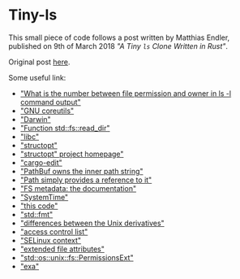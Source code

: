 # Tiny-ls

This small piece of code follows a post written by Matthias Endler, published
on 9th of March 2018 _"A Tiny `ls` Clone Written in Rust"_.

Original post [here](https://matthias-endler.de/2018/ls/).

Some useful link:

- ["What is the number between file permission and owner in ls -l command output"](https://unix.stackexchange.com/a/43047)
- ["GNU coreutils"](http://man7.org/linux/man-pages/man1/ls.1.html)
- ["Darwin"](https://developer.apple.com/legacy/library/documentation/Darwin/Reference/ManPages/man1/ls.1.html)
- ["Function std::fs::read_dir"](https://doc.rust-lang.org/std/fs/fn.read_dir.html#examples)
- ["libc"]()
- ["structopt"](https://crates.io/crates/structopt)
- ["structopt" project homepage"](https://github.com/TeXitoi/structopt)
- ["cargo-edit"](https://crates.io/crates/cargo-edit)
- ["PathBuf owns the inner path string"](https://doc.rust-lang.org/src/std/path.rs.html#1107-1109)
- ["Path simply provides a reference to it"](https://doc.rust-lang.org/src/std/path.rs.html#1629-1631)
- ["FS metadata: the documentation"](https://doc.rust-lang.org/stable/std/fs/struct.Metadata.html)
- ["SystemTime"](https://doc.rust-lang.org/stable/std/time/struct.SystemTime.html)
- ["this code"](https://play.rust-lang.org/?gist=96e18ed541abe896f761d601cdf50561&version=stable)
- ["std::fmt"](https://doc.rust-lang.org/std/fmt/)
- ["differences between the Unix derivatives"](https://en.wikipedia.org/wiki/File_system_permissions)
- ["access control list"](https://en.wikipedia.org/wiki/Access_control_list)
- ["SELinux context"](https://access.redhat.com/documentation/en-us/red_…nux/chap-security-enhanced_linux-selinux_contexts)
- ["extended file attributes"](https://en.wikipedia.org/wiki/Extended_file_attributes)
- ["std::os::unix::fs::PermissionsExt"](https://doc.rust-lang.org/std/os/unix/fs/trait.PermissionsExt.html)
- ["exa"](https://the.exa.website/)
